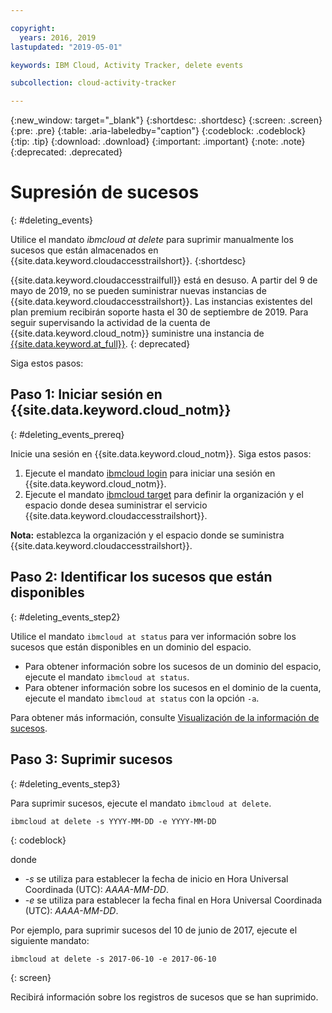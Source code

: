 ```yaml
---

copyright:
  years: 2016, 2019
lastupdated: "2019-05-01"

keywords: IBM Cloud, Activity Tracker, delete events

subcollection: cloud-activity-tracker

---
```


{:new_window: target="_blank"}
{:shortdesc: .shortdesc}
{:screen: .screen}
{:pre: .pre}
{:table: .aria-labeledby="caption"}
{:codeblock: .codeblock}
{:tip: .tip}
{:download: .download}
{:important: .important}
{:note: .note}
{:deprecated: .deprecated}

# Supresión de sucesos
{: #deleting_events}

Utilice el mandato *ibmcloud at delete* para suprimir manualmente los sucesos que están almacenados en {{site.data.keyword.cloudaccesstrailshort}}.
{:shortdesc}

{{site.data.keyword.cloudaccesstrailfull}} está en desuso. A partir del 9 de mayo de 2019, no se pueden suministrar nuevas instancias de {{site.data.keyword.cloudaccesstrailshort}}. Las instancias existentes del plan premium recibirán soporte hasta el 30 de septiembre de 2019. Para seguir supervisando la actividad de la cuenta de {{site.data.keyword.cloud_notm}} suministre una instancia de [{{site.data.keyword.at_full}}](/docs/services/Activity-Tracker-with-LogDNA?topic=logdnaat-getting-started#getting-started).
{: deprecated}


Siga estos pasos:

## Paso 1: Iniciar sesión en {{site.data.keyword.cloud_notm}}
{: #deleting_events_prereq}

Inicie una sesión en {{site.data.keyword.cloud_notm}}. Siga estos pasos:

1. Ejecute el mandato [ibmcloud login](/docs/cli/reference/ibmcloud?topic=cloud-cli-ibmcloud_cli#ibmcloud_login) para iniciar una sesión en {{site.data.keyword.cloud_notm}}.
2. Ejecute el mandato [ibmcloud target](/docs/cli/reference/ibmcloud?topic=cloud-cli-ibmcloud_cli#ibmcloud_target) para definir la organización y el espacio donde desea suministrar el servicio {{site.data.keyword.cloudaccesstrailshort}}.

**Nota:** establezca la organización y el espacio donde se suministra {{site.data.keyword.cloudaccesstrailshort}}.

## Paso 2: Identificar los sucesos que están disponibles
{: #deleting_events_step2}

Utilice el mandato `ibmcloud at status` para ver información sobre los sucesos que están disponibles en un dominio del espacio.

* Para obtener información sobre los sucesos de un dominio del espacio, ejecute el mandato `ibmcloud at status`.
* Para obtener información sobre los sucesos en el dominio de la cuenta, ejecute el mandato `ibmcloud at status` con la opción `-a`.

Para obtener más información, consulte [Visualización de la información de sucesos](/docs/services/cloud-activity-tracker/how-to?topic=cloud-activity-tracker-viewing_event_status#viewing_event_status).
	
  
## Paso 3: Suprimir sucesos
{: #deleting_events_step3}
	
Para suprimir sucesos, ejecute el mandato `ibmcloud at delete`.

```
ibmcloud at delete -s YYYY-MM-DD -e YYYY-MM-DD 
```
{: codeblock}
    
donde

* *-s* se utiliza para establecer la fecha de inicio en Hora Universal Coordinada (UTC): *AAAA-MM-DD*.
* *-e* se utiliza para establecer la fecha final en Hora Universal Coordinada (UTC): *AAAA-MM-DD*.

Por ejemplo, para suprimir sucesos del 10 de junio de 2017, ejecute el siguiente mandato:

```
ibmcloud at delete -s 2017-06-10 -e 2017-06-10
```
{: screen}

Recibirá información sobre los registros de sucesos que se han suprimido.










